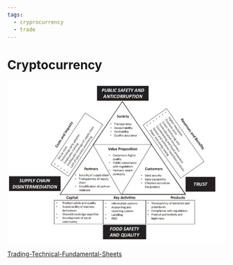 ```yaml
---
tags:
  - cryprocurrency
  - trade
---
```


# Cryptocurrency

![Blockchain-Canvas](../../assets/attachments/Cost-value-details.jpg)

[Trading-Technical-Fundamental-Sheets](trade.md)